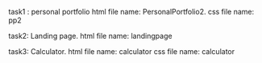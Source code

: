 task1 : personal portfolio
html file name: PersonalPortfolio2.
css file name: pp2

task2: Landing page.
html file name: landingpage

task3: Calculator.
html file name: calculator
css file name: calculator
